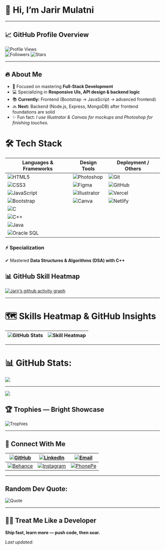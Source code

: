# 👋 Hi, I’m **Jarir Mulatni**


---

## 📈 GitHub Profile Overview

![Profile Views](https://komarev.com/ghpvc/?username=Dev-Mjarir08&color=blueviolet&style=flat-square)  
![Followers](https://img.shields.io/github/followers/Dev-Mjarir08?style=social)  ![Stars](https://img.shields.io/github/stars/Dev-Mjarir08?style=social)

---

## 🔥 About Me

- 🎯 Focused on mastering **Full-Stack Development**  
- 💻 Specializing in **Responsive UIs, API design & backend logic**  
- 📚 **Currently:** Frontend (Bootstrap → JavaScript → advanced frontend)  
- 🔜 **Next:** Backend (Node.js, Express, MongoDB) after frontend foundations are solid  
- ✨ Fun fact: *I use Illustrator & Canvas for mockups and Photoshop for finishing touches.*

# 🛠️ Tech Stack

| Languages & Frameworks | Design Tools | Deployment / Others |
|------------------------|--------------|---------------------|
| ![HTML5](https://img.shields.io/badge/HTML5-E34F26?style=flat-square&logo=html5&logoColor=white) | ![Photoshop](https://img.shields.io/badge/Photoshop-31A8FF?style=flat-square&logo=adobephotoshop&logoColor=white) | ![Git](https://img.shields.io/badge/Git-F05032?style=flat-square&logo=git&logoColor=white) |
| ![CSS3](https://img.shields.io/badge/CSS3-1572B6?style=flat-square&logo=css3&logoColor=white) | ![Figma](https://img.shields.io/badge/Figma-F24E1E?style=flat-square&logo=figma&logoColor=white) | ![GitHub](https://img.shields.io/badge/GitHub-181717?style=flat-square&logo=github&logoColor=white) |
| ![JavaScript](https://img.shields.io/badge/JavaScript-F7DF1E?style=flat-square&logo=javascript&logoColor=black) | ![Illustrator](https://img.shields.io/badge/Illustrator-FF9A00?style=flat-square&logo=adobeillustrator&logoColor=white) | ![Vercel](https://img.shields.io/badge/Vercel-000000?style=flat-square&logo=vercel&logoColor=white) |
| ![Bootstrap](https://img.shields.io/badge/Bootstrap-563D7C?style=flat-square&logo=bootstrap&logoColor=white) | ![Canva](https://img.shields.io/badge/Canva-00C4CC?style=flat-square&logo=canva&logoColor=white) | ![Netlify](https://img.shields.io/badge/Netlify-00C7B7?style=flat-square&logo=netlify&logoColor=white) |
| ![C](https://img.shields.io/badge/C-00599C?style=flat-square&logo=c&logoColor=white) |  |  |
| ![C++](https://img.shields.io/badge/C%2B%2B-00599C?style=flat-square&logo=c%2B%2B&logoColor=white) |  |  |
| ![Java](https://img.shields.io/badge/Java-007396?style=flat-square&logo=java&logoColor=white) |  |  |
| ![Oracle SQL](https://img.shields.io/badge/OracleSQL-F80000?style=flat-square&logo=oracle&logoColor=white) |  |  |

### ⚡ **Specialization**
✔ Mastered **Data Structures & Algorithms (DSA) with C++**

## 📊 GitHub Skill Heatmap

[![Jarir’s github activity graph](https://github-readme-activity-graph.vercel.app/graph?username=Dev-Mjarir08&theme=high-contrast&hide_border=true)](https://github.com/ashutosh00710/github-readme-activity-graph)

---

# 🗺 Skills Heatmap & GitHub Insights

![GitHub Stats](https://github-readme-stats.vercel.app/api?username=Dev-Mjarir08&show_icons=true&theme=radical&hide_border=true) | ![Skill Heatmap](https://github-readme-stats.vercel.app/api/top-langs/?username=Dev-Mjarir08&layout=compact&theme=radical&hide_border=true) |
|-----------------------------------------------------------------------------------------------------------|------------------------------------------------------------------------------------------------------------------------|

---

# 📊 GitHub Stats:

![](https://nirzak-streak-stats.vercel.app/?user=Dev-Mjarir08&theme=radical&hide_border=true)<br/>

---

[![](https://visitcount.itsvg.in/api?id=Dev-Mjarir08&icon=0&color=0)](https://visitcount.itsvg.in)




## 🏆 Trophies — Bright Showcase

![Trophies](https://github-profile-trophy.vercel.app/?username=Dev-Mjarir08&theme=radical&margin-w=20&margin-h=20&row=2)

---

## 🔗 Connect With Me

| [![GitHub](https://img.shields.io/badge/GitHub-100000?style=flat&logo=github&logoColor=white)](https://github.com/Dev-Mjarir08) | [![LinkedIn](https://img.shields.io/badge/LinkedIn-0077B5?style=flat&logo=linkedin&logoColor=white)](https://www.linkedin.com/in/shivam-bhadoriya-b82792324/) | [![Email](https://img.shields.io/badge/Email-D14836?style=flat&logo=gmail&logoColor=white)](mailto:mjarir08@gmail.com) |
|---|---|---|
| [![Behance](https://img.shields.io/badge/Behance-1769FF?style=flat&logo=behance&logoColor=white)](https://www.behance.net/shivambhadoriya2/) | [![Instagram](https://img.shields.io/badge/Instagram-E4405F?style=flat&logo=instagram&logoColor=white)](https://www.instagram.com/_fr.nurull/) | [![PhonePe](https://img.shields.io/badge/PhonePe-5F259F?style=flat&logo=phonepe&logoColor=white)](https://phonepe.com/pay/9106988376@ybl) |

---

## Random Dev Quote:
![Quote](https://quotes-github-readme.vercel.app/api?type=horizontal&theme=radical)

---


## 🧑‍💻 Treat Me Like a Developer
**Ship fast, learn more — push code, then soar.**

*Last updated: <!-- generated timestamp (automation can update this) -->*
